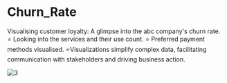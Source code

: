 # Churn_Rate

Visualising customer loyalty: A glimpse into the abc company's churn rate.
⭐ Looking into the services and their use count.
⭐ Preferred payment methods visualised.
⭐Visualizations simplify complex data, facilitating communication with stakeholders and driving business action.

![3](https://github.com/user-attachments/assets/9078e6bf-1174-4b4a-934b-4a38398c2d82)
